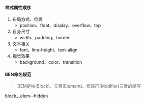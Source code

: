 #### 样式属性顺序
1. 布局方式、位置
   - position、float、display、overflow、top
2. 自身尺寸
   - width、padding、border
3. 文本相关
   - font、line-height、text-align
4. 视觉效果
   - background、color、transition

 #### BEN命名规范
 > BEM是块(Block)、元素(Element)、修饰符(Modifier)三者的缩写

 block__elem--hidden